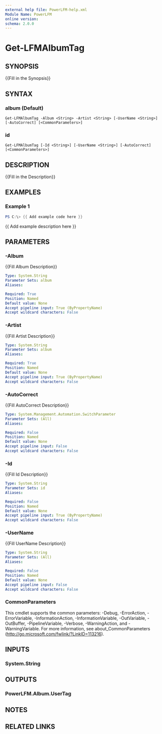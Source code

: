 ```yaml
---
external help file: PowerLFM-help.xml
Module Name: PowerLFM
online version:
schema: 2.0.0
---
```


# Get-LFMAlbumTag

## SYNOPSIS
{{Fill in the Synopsis}}

## SYNTAX

### album (Default)
```
Get-LFMAlbumTag -Album <String> -Artist <String> [-UserName <String>] [-AutoCorrect] [<CommonParameters>]
```

### id
```
Get-LFMAlbumTag [-Id <String>] [-UserName <String>] [-AutoCorrect] [<CommonParameters>]
```

## DESCRIPTION
{{Fill in the Description}}

## EXAMPLES

### Example 1
```powershell
PS C:\> {{ Add example code here }}
```

{{ Add example description here }}

## PARAMETERS

### -Album
{{Fill Album Description}}

```yaml
Type: System.String
Parameter Sets: album
Aliases:

Required: True
Position: Named
Default value: None
Accept pipeline input: True (ByPropertyName)
Accept wildcard characters: False
```

### -Artist
{{Fill Artist Description}}

```yaml
Type: System.String
Parameter Sets: album
Aliases:

Required: True
Position: Named
Default value: None
Accept pipeline input: True (ByPropertyName)
Accept wildcard characters: False
```

### -AutoCorrect
{{Fill AutoCorrect Description}}

```yaml
Type: System.Management.Automation.SwitchParameter
Parameter Sets: (All)
Aliases:

Required: False
Position: Named
Default value: None
Accept pipeline input: False
Accept wildcard characters: False
```

### -Id
{{Fill Id Description}}

```yaml
Type: System.String
Parameter Sets: id
Aliases:

Required: False
Position: Named
Default value: None
Accept pipeline input: True (ByPropertyName)
Accept wildcard characters: False
```

### -UserName
{{Fill UserName Description}}

```yaml
Type: System.String
Parameter Sets: (All)
Aliases:

Required: False
Position: Named
Default value: None
Accept pipeline input: False
Accept wildcard characters: False
```

### CommonParameters
This cmdlet supports the common parameters: -Debug, -ErrorAction, -ErrorVariable, -InformationAction, -InformationVariable, -OutVariable, -OutBuffer, -PipelineVariable, -Verbose, -WarningAction, and -WarningVariable.
For more information, see about_CommonParameters (http://go.microsoft.com/fwlink/?LinkID=113216).

## INPUTS

### System.String

## OUTPUTS

### PowerLFM.Album.UserTag

## NOTES

## RELATED LINKS
